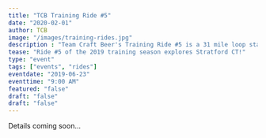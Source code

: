 ```yaml
---
title: "TCB Training Ride #5"
date: "2020-02-01"
author: TCB
image: "/images/training-rides.jpg"
description : "Team Craft Beer's Training Ride #5 is a 31 mile loop starting at Brewport"
tease: "Ride #5 of the 2019 training season explores Stratford CT!" 
type: "event"
tags: ["events", "rides"]
eventdate: "2019-06-23"
eventtime: "9:00 AM"
featured: "false"
draft: "false"
draft: "false"
---
```


Details coming soon...